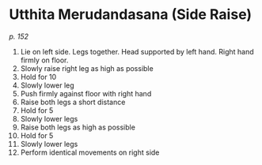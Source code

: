 # Utthita Merudandasana (Side Raise)
_p. 152_

1. Lie on left side. Legs together. Head supported by left hand. Right hand firmly on floor.
2. Slowly raise right leg as high as possible
3. Hold for 10
4. Slowly lower leg
5. Push firmly against floor with right hand
6. Raise both legs a short distance
7. Hold for 5
8. Slowly lower legs
9. Raise both legs as high as possible
10. Hold for 5
11. Slowly lower legs
12. Perform identical movements on right side
